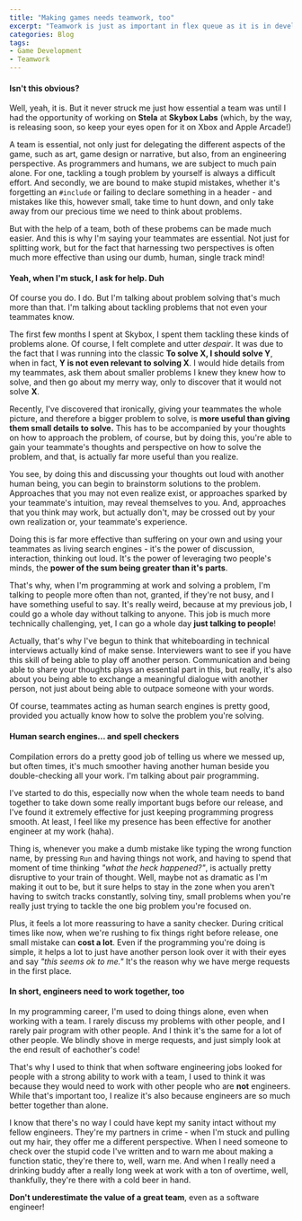 ```yaml
---
title: "Making games needs teamwork, too"
excerpt: "Teamwork is just as important in flex queue as it is in developing games."
categories: Blog
tags:
- Game Development
- Teamwork
---
```


#### Isn't this obvious?

Well, yeah, it is. But it never struck me just how essential a team was until I had the opportunity of working on **Stela** at **Skybox Labs** (which, by the way, is releasing soon, so keep your eyes open for it on Xbox and Apple Arcade!)

A team is essential, not only just for delegating the different aspects of the game, such as art, game design or narrative, but also, from an engineering perspective. As programmers and humans, we are subject to much pain alone. For one, tackling a tough problem by yourself is always a difficult effort. And secondly, we are bound to make stupid mistakes, whether it's forgetting an `#include` or failing to declare something in a header - and mistakes like this, however
small, take time to hunt down, and only take away from our precious time we need to think about problems.

But with the help of a team, both of these probems can be made much easier. And this is why I'm saying your teammates are essential. Not just for splitting work, but for the fact that harnessing two perspectives is often much more effective than using our dumb, human, single track mind!

#### Yeah, when I'm stuck, I ask for help. Duh

Of course you do. I do. But I'm talking about problem solving that's much more than that. I'm talking about tackling problems that not even your teammates know.

The first few months I spent at Skybox, I spent them tackling these kinds of problems alone. Of course, I felt complete and utter *despair*. It was due to the fact that I was running into the classic **To solve X, I should solve Y**, when in fact, **Y is not even relevant to solving X**. I would hide details from my teammates, ask them about smaller problems I knew they knew how to solve, and then go about my merry way, only to discover that it would not solve **X**.

Recently, I've discovered that ironically, giving your teammates the whole picture, and therefore a bigger problem to solve, is **more useful than giving them small details to solve.** This has to be accompanied by your thoughts on how to approach the problem, of course, but by doing this, you're able to gain your teammate's thoughts and perspective on how to solve the problem, and that, is actually far more useful than you realize.

You see, by doing this and discussing your thoughts out loud with another human being, you can begin to brainstorm solutions to the problem. Approaches that you may not even realize exist, or approaches sparked by your teammate's intuition, may reveal themselves to you. And, approaches that you think may work, but actually don't, may be crossed out by your own realization or, your teammate's experience.

Doing this is far more effective than suffering on your own and using your teammates as living search engines - it's the power of discussion, interaction, thinking out loud. It's the power of leveraging two people's minds, the **power of the sum being greater than it's parts**.

That's why, when I'm programming at work and solving a problem, I'm talking to people more often than not, granted, if they're not busy, and I have something useful to say. It's really weird, because at my previous job, I could go a whole day without talking to anyone. This job is much more technically challenging, yet, I can go a whole day **just talking to people**!

Actually, that's why I've begun to think that whiteboarding in technical interviews actually kind of make sense. Interviewers want to see if you have this skill of being able to play off another person. Communication and being able to share your thoughts plays an essential part in this, but really, it's also about you being
able to exchange a meaningful dialogue with another person, not just about being able to outpace someone with your words.

Of course, teammates acting as human search engines is pretty good, provided you actually know how to solve the problem you're solving.

#### Human search engines... and spell checkers

Compilation errors do a pretty good job of telling us where we messed up, but often times, it's much smoother having another human beside you double-checking all your work. I'm talking about pair programming.

I've started to do this, especially now when the whole team needs to band together to take down some really important bugs before our release, and I've found it extremely effective for just keeping programming progress smooth. At least, I feel like my presence has been effective for another engineer at my work (haha).

Thing is, whenever you make a dumb mistake like typing the wrong function name, by pressing `Run` and having things not work, and having to spend that moment of time thinking *"what the heck happened?"*, is actually pretty disruptive to your train of thought. Well, maybe not as dramatic as I'm making it out to be, but it sure helps to stay in the zone when you aren't having to switch tracks constantly, solving tiny, small problems when you're really just trying to tackle the one big problem
you're focused on.

Plus, it feels a lot more reassuring to have a sanity checker. During critical times like now, when we're rushing to fix things right before release, one small mistake can **cost a lot**. Even if the programming you're doing is simple, it helps a lot to just have another person look over it with their eyes and say *"this seems ok to me."* It's the reason why we have merge requests in the first place.

#### In short, engineers need to work together, too

In my programming career, I'm used to doing things alone, even when working with a team. I rarely discuss my problems with other people, and I rarely pair program with other people. And I think it's the same for a lot of other people. We blindly shove in merge requests, and just simply look at the end result of eachother's code!

That's why I used to think that when software engineering jobs looked for people with a strong ability to work with a team, I used to think it was because they would need to work with other people who are **not** engineers. While that's important too, I realize it's also because engineers are so much better together than alone. 

I know that there's no way I could have kept my sanity intact without my fellow engineers. They're my partners in crime - when I'm stuck and pulling out my hair, they offer me a different perspective. When I need someone to check over the stupid code I've written and to warn me about making a function static, they're there to, well, warn me. And when I really need a drinking buddy after a really long week at work with a ton of overtime, well, thankfully, they're there with a cold
beer in hand.

**Don't underestimate the value of a great team**, even as a software engineer!

